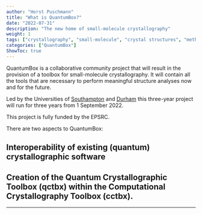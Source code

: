 ```yaml
---
author: "Horst Puschmann"
title: "What is QuantumBox?"
date: "2022-07-31"
description: "The new home of small-molecule crystallography"
weight: 1
tags: ["crystallography", "small-molecule", "crystal structures", "method development"]
categories: ["QuantumBox"]
ShowToc: true
---
```


QuantumBox is a collaborative community project that will result in the provision of a toolbox for small-molecule crystallography. It will contain all the tools that are necessary to perform meaningful structure analyses now and for the future.

Led by the Universities of [Southampton](https://www.southampton.ac.uk/) and [Durham](https://www.durham.ac.uk) this three-year project will run for three years from 1 September 2022.

This project is fully funded by the EPSRC.

There are two aspects to QuantumBox:

## Interoperability of existing (quantum) crystallographic software

## Creation of the Quantum Crystallographic Toolbox (qctbx) within the Computational Crystallography Toolbox (cctbx).


---
